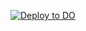 [![Deploy to DO](https://www.deploytodo.com/do-btn-blue.svg)](https://cloud.digitalocean.com/apps/new?repo=https://github.com/rs-digiO/APPs/tree/main/Apache)

